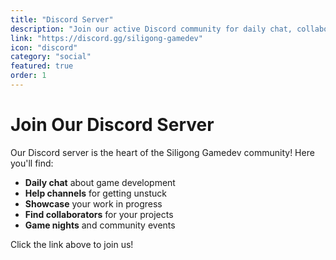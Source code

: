 ```yaml
---
title: "Discord Server"
description: "Join our active Discord community for daily chat, collaboration, and support."
link: "https://discord.gg/siligong-gamedev"
icon: "discord"
category: "social"
featured: true
order: 1
---
```


# Join Our Discord Server

Our Discord server is the heart of the Siligong Gamedev community! Here you'll find:

- **Daily chat** about game development
- **Help channels** for getting unstuck
- **Showcase** your work in progress
- **Find collaborators** for your projects
- **Game nights** and community events

Click the link above to join us!